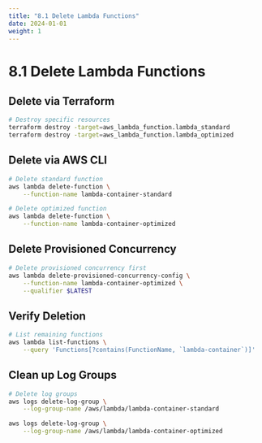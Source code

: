 ```yaml
---
title: "8.1 Delete Lambda Functions"
date: 2024-01-01
weight: 1
---
```


# 8.1 Delete Lambda Functions

## Delete via Terraform

```bash
# Destroy specific resources
terraform destroy -target=aws_lambda_function.lambda_standard
terraform destroy -target=aws_lambda_function.lambda_optimized
```

## Delete via AWS CLI

```bash
# Delete standard function
aws lambda delete-function \
    --function-name lambda-container-standard

# Delete optimized function
aws lambda delete-function \
    --function-name lambda-container-optimized
```

## Delete Provisioned Concurrency

```bash
# Delete provisioned concurrency first
aws lambda delete-provisioned-concurrency-config \
    --function-name lambda-container-optimized \
    --qualifier $LATEST
```

## Verify Deletion

```bash
# List remaining functions
aws lambda list-functions \
    --query 'Functions[?contains(FunctionName, `lambda-container`)]'
```

## Clean up Log Groups

```bash
# Delete log groups
aws logs delete-log-group \
    --log-group-name /aws/lambda/lambda-container-standard

aws logs delete-log-group \
    --log-group-name /aws/lambda/lambda-container-optimized
```